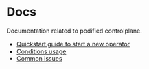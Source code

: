 # Docs
Documentation related to podified controlplane.

* [Quickstart guide to start a new operator](new_operator.md)
* [Conditions usage](conditions.md)
* [Common issues](common_issues.md)
